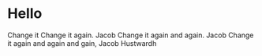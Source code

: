 # Hello
Change it
Change it again. Jacob
Change it again and again. Jacob
Change it again and again and gain, Jacob
Hustwardh